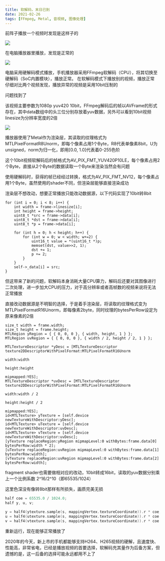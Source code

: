 ```yaml
---
title: 软解码，末日已到
date: 2021-02-26 
tags: [FFmpeg, Metal, 音视频, 图像处理]
---
```


前阵子播放一个视频时发现是这样子的

<img src="/images/2021/softwareDecode/error_decode.png">

在电脑播放器里播放，发现是正常的

<img src="/images/2021/softwareDecode/normal_decode.png">

电脑采用硬解码模式播放，手机播放器采用FFmpeg软解码（CPU），将其切换至硬解码（SoC内置模块），播放正常。
在软解码模式下播放别的视频，播放正常
仔细对比两个视频发现，播放异常的视频是采用10bit压制的

问题找到了

该视频主要参数为1080p yuv420 10bit，FFmpeg解码后的帧以AVFrame的形式存在，其中data数组中的头三位分别存放着yuv数据，另外可以看到10bit视频linesize为分辨率宽度的2倍

<img src="/images/2021/softwareDecode/frame_info.jpg">

播放器使用了Metal作为渲染层，其读取的纹理格式为MTLPixelFormatR8Unorm，即每个像素占用1个Byte，R8代表单像素8bit，U为unsigned，norm为归一化，即用[0.0, 1.0]代表着0-255色阶

这个10bit视频软解码后的帧格式为AV_PIX_FMT_YUV420P10LE，每个像素占用2个Byte，直接从2个Byte的数据读取一个Byte来渲染当然会有问题

使用硬解码时，获得的帧已经经过转换，格式为AV_PIX_FMT_NV12，每个像素占用1个Byte，虽然使用的shader不同，但渲染层能够直接渲染成功

渲染层不想改动，想要正常播放只能改动数据源，以下代码实现了10bit转8bit

```
for (int i = 0; i < 8; i++) {
    int width = frame->linesize[i];
    int height = frame->height;
    uint8_t *src = frame->data[i];
    uint8_t *dst = frame->data[i];
    uint8_t *p = frame->data[i];

    for (int h = 0; h < height; h++) {
        for (int w = 0; w < width; w+=2) {
            uint16_t value = *(uint16_t *)p;
            memset(dst, value>>2, 1);
            dst += 1;
            p += 2;
        }
    }
    self->_data[i] = src;
}
```

但这带来了新的问题，软解码本身消耗大量CPU算力，解码后还要对其图像进行二次处理，进一步加大CPU的压力，对于高分辨率或者高帧数的视频来说将无法正常播放

直接改动数据源是不明智的选择，于是着手渲染层，将读取的纹理格式变为MTLPixelFormatR16Unorm，即每像素2byte，同时纹理的bytesPerRow设定为原来像素的2倍

```objc
size_t width = frame.width;
size_t height = frame.height;
MTLRegion yRegion = { { 0, 0, 0 }, { width, height, 1 } };
MTLRegion uvRegion = { { 0, 0, 0 }, { width / 2, height / 2, 1 } };

MTLTextureDescriptor *yDesc = [MTLTextureDescriptor texture2DDescriptorWithPixelFormat:MTLPixelFormatR16Unorm
                                                                                  width:width
                                                                                height:height
                                                                              mipmapped:YES];
MTLTextureDescriptor *uvDesc = [MTLTextureDescriptor texture2DDescriptorWithPixelFormat:MTLPixelFormatR16Unorm
                                                                                  width:width / 2
                                                                                  height:height / 2
                                                                              mipmapped:YES];
id<MTLTexture> yTexture = [self.device newTextureWithDescriptor:yDesc];
id<MTLTexture> uTexture = [self.device newTextureWithDescriptor:uvDesc];
id<MTLTexture> vTexture = [self.device newTextureWithDescriptor:uvDesc];
[yTexture replaceRegion:yRegion mipmapLevel:0 withBytes:frame.data[0] bytesPerRow:width * 2];
[uTexture replaceRegion:uvRegion mipmapLevel:0 withBytes:frame.data[1] bytesPerRow:width];
[vTexture replaceRegion:uvRegion mipmapLevel:0 withBytes:frame.data[2] bytesPerRow:width];
```

fragment shader也需要做相对应的改动，10bit转成16bit，读取的yuv数据分别乘上一个比例系数 2^16/2^10（即65535/1024）

这里色深没有像转8bit那样有所损失，画质完美无损

```c++
half coe = 65535.0 / 1024.0;
half y, u, v;

y = half4(ytexture.sample(s, mappingVertex.textureCoordinate)).r * coe;
u = half4(utexture.sample(s, mappingVertex.textureCoordinate)).r * coe - 0.5;
v = half4(vtexture.sample(s, mappingVertex.textureCoordinate)).r * coe - 0.5;
```

重新运行，现在能够正常播放了

2020年的今天，新上市的手机都能够支持H264、H265视频的硬解，且速度快、性能高，非常省电，已经是播放视频的首要选择，软解码充其量作为后备方案，但遗憾的是，这一后备的选择可能永远都用不上了
